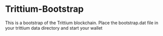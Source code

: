 # Trittium-Bootstrap

This is a bootstrap of the Trittium blockchain. Place the bootstrap.dat file in your trittium data directory and start your wallet
